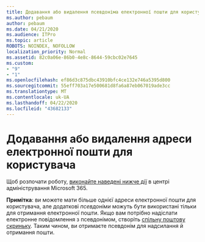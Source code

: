 ```yaml
---
title: Додавання або видалення псевдоніма електронної пошти для користувача
ms.author: pebaum
author: pebaum
ms.date: 04/21/2020
ms.audience: ITPro
ms.topic: article
ROBOTS: NOINDEX, NOFOLLOW
localization_priority: Normal
ms.assetid: 82c0a06e-86b0-4e8c-8644-59cbc02e7645
ms.custom:
- "9"
- "1"
ms.openlocfilehash: ef86d3c875dbc43910bfc4ce132e746a5395d800
ms.sourcegitcommit: 55eff703a17e500681d8fa6a87eb067019ade3cc
ms.translationtype: MT
ms.contentlocale: uk-UA
ms.lasthandoff: 04/22/2020
ms.locfileid: "43682133"
---
```

# <a name="add-or-remove-an-email-address-for-a-user"></a>Додавання або видалення адреси електронної пошти для користувача

Щоб розпочати роботу, [виконайте наведені нижче дії](https://portal.office.com/AdminPortal/Home#/AssistedGuide/addemailoptions) в центрі адміністрування Microsoft 365.

 **Примітка**: ви можете мати більше однієї адреси електронної пошти для користувача, але додаткові *псевдоніми* можуть бути використані тільки для отримання електронної пошти. Якщо вам потрібно надіслати електронне повідомлення з псевдонімом, створіть [спільну поштову скриньку](https://docs.microsoft.com/office365/admin/email/create-a-shared-mailbox). Таким чином, ви отримаєте псевдонім для надсилання й отримання пошти.
  